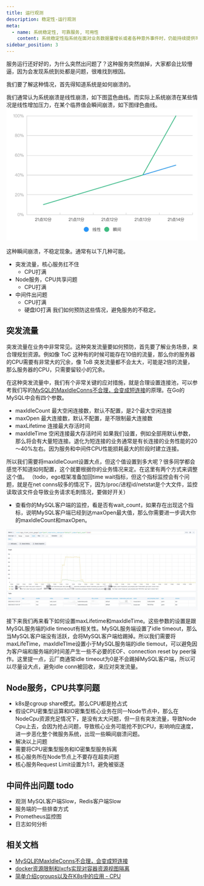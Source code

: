 ```yaml
---
title: 运行观测
description: 稳定性-运行观测
meta:
  - name: 系统稳定性, 可靠服务, 可用性 
    content: 系统稳定性指系统在面对业务数据量增长或者各种意外事件时，仍能持续提供可靠服务的能力
sidebar_position: 3
---
```

服务运行还好好的，为什么突然出问题了？这种服务突然崩掉，大家都会比较懵逼，因为会发现系统到处都是问题，很难找到根因。

我们要了解这种情况，首先得知道系统是如何崩溃的。

我们通常认为系统崩溃是线性崩溃，如下图蓝色曲线。而实际上系统崩溃在某些情况是线性增加压力，在某个临界值会瞬间崩溃，如下图绿色曲线。
![img.png](../../image/sla/2_monitor_1.png)

这种瞬间崩溃，不稳定现象。通常有以下几种可能。

* 突发流量，核心服务扛不住
    * CPU打满
* Node服务，CPU共享问题
    * CPU打满
* 中间件出问题
    * CPU打满
    * 硬盘IO打满
      我们如何预防这些情况，避免服务的不稳定。

## 突发流量

突发流量在业务中非常常见。这种突发流量要如何预防，首先要了解业务场景，来合理规划资源。例如像 ToC 这种有的时候可能存在10倍的流量，那么你的服务器的CPU需要有非常大的冗余，像 ToB 突发流量都不会太大，可能是2倍的流量，那么服务器的CPU，只需要留较小的冗余。

在这种突发流量中，我们有个非常关键的应对措施，就是合理设置连接池，可以参考我们写的[MySQL的MaxIdleConns不合理，会变成短连接](https://mp.weixin.qq.com/s/zxlgnFkcEwaSDx5uJZO8Ig)的原理。在Go的MySQL中会有四个参数。

* maxIdleCount 最大空闲连接数，默认不配置，是2个最大空闲连接
* maxOpen 最大连接数，默认不配置，是不限制最大连接数
* maxLifetime 连接最大存活时间
* maxIdleTime 空闲连接最大存活时间
  如果我们设置，例如全部用默认参数，那么将会有大量短连接。退化为短连接的业务通常是有长连接的业务性能的20～40%左右。因为服务和中间件CPU性能损耗最大的阶段时建立连接。

所以我们需要将maxIdleCount设置大点，但这个值设置到多大呢？很多同学都会感觉不知道如何配置，这个就要根据你的业务情况来定。在这里有两个方式来调整这个值。
（todo，ego框架准备加回time wait指标，但这个指标监控会有个问题，就是在net conns较多的情况下，因为/proc/进程id/netstat是个大文件，监控读取该文件会导致业务请求毛刺情况，要做好开关）
* 查看你的MySQL客户端的监控，看是否有wait_count，如果存在出现这个指标，说明MySQL客户端已经到达maxOpen最大值，那么你需要进一步调大你的maxIdleCount和maxOpen。

![img.png](../../image/sla/2_monitor_2.png)

接下来我们再来看下如何设置maxLifetime和maxIdleTime。这些参数的设置是跟MySQL服务端的idle timeout有相关性。MySQL服务端设置了idle timeout，那么当MySQL客户端没有活跃，会将MySQL客户端给踢掉。所以我们需要将maxLifeTime，maxIdleTIme设置小于MySQL服务端的idle tiemout，可以避免因为客户端和服务端的时间差产生一些不必要的EOF、connection reset by peer操作。这里提一点，云厂商通常idle timeout为0是不会踢掉MySQL客户端，所以可以尽量设大点，避免idle conn被回收，来应对突发流量。

## Node服务，CPU共享问题
* k8s是cgroup share模式。那么CPU都是抢占式
* 假设CPU密集型运算和IO密集型核心业务在同一Node节点中，那么在NodeCpu资源充足情况下，是没有太大问题，但一旦有突发流量，导致Node Cpu上去，会因为抢占问题，导致核心业务可能抢不到CPU，影响响应速度，进一步恶化整个微服务系统，出现一些瞬间崩溃问题。
* 解决以上问题
* 需要将CPU密集型服务和IO密集型服务拆离
* 核心服务所在Node节点上不要存在超卖问题
* 核心服务Request Limit设置为1:1，避免被驱逐

## 中间件出问题 todo
* 观测 MySQL客户端Slow，Redis客户端Slow
* 服务端的一些排查方式
* Prometheus监控图
* 日志如何分析

## 相关文档
* [MySQL的MaxIdleConns不合理，会变成短连接](https://mp.weixin.qq.com/s/zxlgnFkcEwaSDx5uJZO8Ig)
* [docker资源限制和lxcfs实现对容器资源视图隔离](https://cloud.tencent.com/developer/article/2368982?areaId=106001)
* [简单介绍cgroups以及在K8s中的应用 - CPU](https://cloud.tencent.com/developer/article/2314652)

